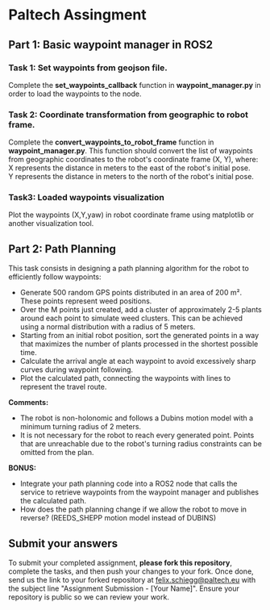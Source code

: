 # Paltech Assingment

## Part 1: Basic waypoint manager in ROS2

### Task 1: Set waypoints from geojson file.
Complete the **set_waypoints_callback** function in **waypoint_manager.py** in order to load the waypoints to the node.

### Task 2: Coordinate transformation from geographic to robot frame.
Complete the **convert_waypoints_to_robot_frame** function in **waypoint_manager.py**. This function should convert the list of waypoints from geographic coordinates to the robot's coordinate frame (X, Y), where:  
    X represents the distance in meters to the east of the robot's initial pose.  
    Y represents the distance in meters to the north of the robot's initial pose.  
### Task3: Loaded waypoints visualization 
Plot the waypoints (X,Y,yaw) in robot coordinate frame using matplotlib or another visualization tool.  

## Part 2: Path Planning 

This task consists in designing a path planning algorithm for the robot to efficiently follow waypoints:  

- Generate 500 random GPS points distributed in an area of 200 m². These points represent weed positions.
- Over the M points just created, add a cluster of approximately 2-5 plants around each point to simulate weed clusters. This can be achieved using a normal distribution with a radius of 5 meters.
- Starting from an initial robot position, sort the generated points in a way that maximizes the number of plants processed in the shortest possible time.
- Calculate the arrival angle at each waypoint to avoid excessively sharp curves during waypoint following.
- Plot the calculated path, connecting the waypoints with lines to represent the travel route.


**Comments:**  

- The robot is non-holonomic and follows a Dubins motion model with a minimum turning radius of 2 meters.
- It is not necessary for the robot to reach every generated point. Points that are unreachable due to the robot's turning radius constraints can be omitted from the plan.

**BONUS:**  

- Integrate your path planning code into a ROS2 node that calls the service to retrieve waypoints from the waypoint manager and publishes the calculated path.
- How does the path planning change if we allow the robot to move in reverse? (REEDS_SHEPP motion model instead of DUBINS)

## Submit your answers

To submit your completed assignment, **please fork this repository**, complete the tasks, and then push your changes to your fork. Once done, send us the link to your forked repository at felix.schiegg@paltech.eu with the subject line "Assignment Submission - [Your Name]". Ensure your repository is public so we can review your work.










